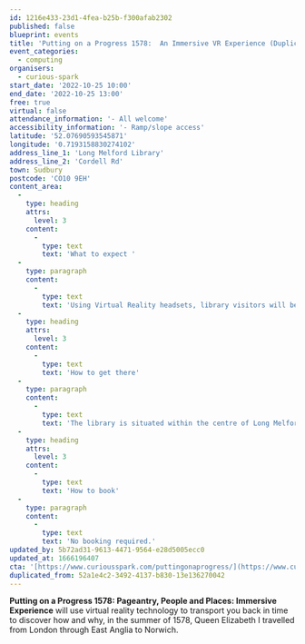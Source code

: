 ```yaml
---
id: 1216e433-23d1-4fea-b25b-f300afab2302
published: false
blueprint: events
title: 'Putting on a Progress 1578:  An Immersive VR Experience (Duplicated)'
event_categories:
  - computing
organisers:
  - curious-spark
start_date: '2022-10-25 10:00'
end_date: '2022-10-25 13:00'
free: true
virtual: false
attendance_information: '- All welcome'
accessibility_information: '- Ramp/slope access'
latitude: '52.07690593545871'
longitude: '0.7193158830274102'
address_line_1: 'Long Melford Library'
address_line_2: 'Cordell Rd'
town: Sudbury
postcode: 'CO10 9EH'
content_area:
  -
    type: heading
    attrs:
      level: 3
    content:
      -
        type: text
        text: 'What to expect '
  -
    type: paragraph
    content:
      -
        type: text
        text: 'Using Virtual Reality headsets, library visitors will be transported back in time to 1578 when Queen Elizabeth I visited Suffolk. Audiences will enter an Elizabethan world where they will bear witness to privy council conversations and royal entertainment; enlightening, emboldening and enhancing understanding of this fascinating age. As part of the journey you will be challenged to find several ‘hot spots’ to access links to delve deeper into the fascinating history of 1578. '
  -
    type: heading
    attrs:
      level: 3
    content:
      -
        type: text
        text: 'How to get there'
  -
    type: paragraph
    content:
      -
        type: text
        text: 'The library is situated within the centre of Long Melford village, with Sudbury being the closest train station and bus stop being only 150m from the library.'
  -
    type: heading
    attrs:
      level: 3
    content:
      -
        type: text
        text: 'How to book'
  -
    type: paragraph
    content:
      -
        type: text
        text: 'No booking required.'
updated_by: 5b72ad31-9613-4471-9564-e28d5005ecc0
updated_at: 1666196407
cta: '[https://www.curiousspark.com/puttingonaprogress/](https://www.curiousspark.com/puttingonaprogress/)'
duplicated_from: 52a1e4c2-3492-4137-b830-13e136270042
---
```

**Putting on a Progress 1578: Pageantry, People and Places: Immersive Experience** will use virtual reality technology to transport you back in time to discover how and why, in the summer of 1578, Queen Elizabeth I travelled from London through East Anglia to Norwich.